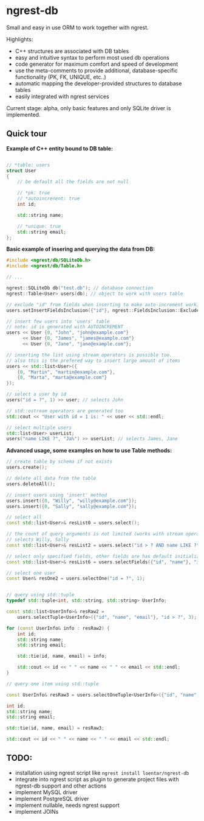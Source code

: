 # ngrest-db

Small and easy in use ORM to work together with ngrest.


Highlights:
 - C++ structures are associated with DB tables
 - easy and intuitive syntax to perform most used db operations
 - code generator for maximum comfort and speed of development
 - use the meta-comments to provide additional, database-specific functionality (PK, FK, UNIQUE, etc..)
 - automatic mapping the developer-provided structures to database tables
 - easily integrated with ngrest services

Current stage: alpha, only basic features and only SQLite driver is implemented.

 
## Quick tour

**Example of C++ entity bound to DB table:**
```C++

// *table: users
struct User
{
    // be default all the fields are not null

    // *pk: true
    // *autoincrenent: true
    int id;

    std::string name;

    // *unique: true
    std::string email;
};
```

**Basic example of insering and querying the data from DB:**
```C++
#include <ngrest/db/SQLiteDb.h>
#include <ngrest/db/Table.h>

// ...

ngrest::SQLiteDb db("test.db"); // database connection
ngrest::Table<User> users(db); // object to work with users table

// exclude "id" from fields when inserting to make auto-increment working
users.setInsertFieldsInclusion({"id"}, ngrest::FieldsInclusion::Exclude);

// insert few users into 'users' table
// note: id is generated with AUTOINCREMENT
users << User {0, "John", "john@example.com"}
      << User {0, "James", "james@example.com"}
      << User {0, "Jane", "jane@example.com"};

// inserting the list using stream operators is possible too.
// also this is the prefered way to insert large amount of items
users << std::list<User>({
    {0, "Martin", "martin@example.com"},
    {0, "Marta", "marta@example.com"}
});

// select a user by id
users("id = ?", 1) >> user; // selects John

// std::ostream operators are generated too
std::cout << "User with id = 1 is: " << user << std::endl;

// select multiple users
std::list<User> userList;
users("name LIKE ?", "Ja%") >> userList; // selects James, Jane

```

**Advanced usage, some examples on how to use Table methods:**

```C++
// create table by schema if not exists
users.create();

// delete all data from the table
users.deleteAll();

// insert users using 'insert' method
users.insert({0, "Willy", "willy@example.com"});
users.insert({0, "Sally", "sally@example.com"});

// select all
const std::list<User>& resList0 = users.select();

// the count of query arguments is not limited (works with stream operators as well)
// selects Willy, Sally
const std::list<User>& resList2 = users.select("id > ? AND name LIKE ?", 2, "%lly");

// select only specified fields, other fields are has default initialization
const std::list<User>& resList6 = users.selectFields({"id", "name"}, "id = ?", 1);

// select one user
const User& resOne2 = users.selectOne("id = ?", 1);


// query using std::tuple
typedef std::tuple<int, std::string, std::string> UserInfo;

const std::list<UserInfo>& resRaw2 =
    users.selectTuple<UserInfo>({"id", "name", "email"}, "id > ?", 3);

for (const UserInfo& info : resRaw2) {
    int id;
    std::string name;
    std::string email;

    std::tie(id, name, email) = info;

    std::cout << id << " " << name << " " << email << std::endl;
}

// query one item using std::tuple

const UserInfo& resRaw3 = users.selectOneTuple<UserInfo>({"id", "name", "email"}, "id = ?", 2);

int id;
std::string name;
std::string email;

std::tie(id, name, email) = resRaw3;

std::cout << id << " " << name << " " << email << std::endl;

```

## TODO: 
 - installation using ngrest script like `ngrest install loentar/ngrest-db`
 - integrate into ngrest script as plugin to generate project files with ngrest-db support and other actions
 - implement MySQL driver
 - implement PostgreSQL driver
 - implement nullable, needs ngrest support
 - implement JOINs


